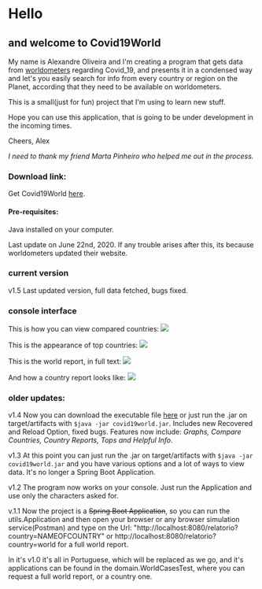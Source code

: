 # Hello 
## and welcome to Covid19World

My name is Alexandre Oliveira and I'm creating a program that gets data from [worldometers](www.worldometers.info)
regarding Covid_19, and presents it in a condensed way and let's you easily search for info from every 
country or region on the Planet, according that they need to be available on worldometers.
 
This is a small(just for fun) project that I'm using to learn new stuff. 

Hope you can use this application, that is going to be under development in the incoming times.

Cheers, 
Alex

*I need to thank my friend Marta Pinheiro who helped me out in the process.*

### Download link:
Get Covid19World [here](https://mega.nz/file/Nrw3yL7K#lJdd0l9akoiZaFjIf_wT5WH16rhrRl-6ca4TJVdjd6E).

#### Pre-requisites: 
Java installed on your computer.

Last update on June 22nd, 2020. If any trouble arises after this, its because worldometers updated their website.

### current version

v1.5 Last updated version, full data fetched, bugs fixed.

### console interface

This is how you can view compared countries:
![](https://imgur.com/dvmPH50)

This is the appearance of top countries:
![](https://imgur.com/1DHBXby)

This is the world report, in full text:
![](https://imgur.com/eoATTjo)

And how a country report looks like:
![](https://imgur.com/nEngNUA)


### older updates:

v1.4 Now you can download the executable file [here](https://mega.nz/file/Nrw3yL7K#lJdd0l9akoiZaFjIf_wT5WH16rhrRl-6ca4TJVdjd6E) or just run the .jar on target/artifacts with `$java -jar covid19world.jar`. 
Includes new Recovered and Reload Option, fixed bugs.
Features now include: *Graphs, Compare Countries, Country Reports, Tops and Helpful Info*.

v1.3 At this point you can just run the .jar on target/artifacts with `$java -jar covid19world.jar` and you have 
various options and a lot of ways to view data. It's no longer a Spring Boot Application.

v1.2
The program now works on your console. Just run the Application and use only the characters asked for.

v.1.1
Now the project is a ~~Spring Boot Application~~, so you can run the utils.Application and then open your browser
or any browser simulation service(Postman) and type on the Url: 
"http://localhost:8080/relatorio?country=NAMEOFCOUNTRY" or http://localhost:8080/relatorio?country=world for a full world
report.

In it's v1.0 it's all in Portuguese, which will be replaced as we go, and it's applications can be found
in the domain.WorldCasesTest, where you can request a full world report, or a country one. 

